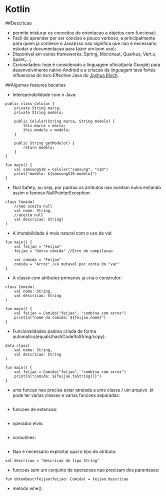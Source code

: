 # Kotlin

##Descricao
- permite misturar os conceitos de orientacao a objetos com funcional;
- Facil de aprender por ser conciso e pouco verboso, e principalmente para quem ja conhece o Java(isso nao significa que nao é necessario estudar a documentacao para fazer um bom uso);
- Disponivel em varios frameworks: Spring, Micronaut, Quarkus, Vert.x, Spark,...;
- Curiosidades: hoje é considerado a linguagem oficial(pela Google) para desenvolvimento nativo Android e a criacao da linguagem teve fortes influencias do livro Effective Java do <a href="https://pt.wikipedia.org/wiki/Joshua_Bloch">Joshua Bloch</a>.

##Algumas features bacanas

- Interoperabilidade com o Java:
```
public class Celular {
    private String marca;
    private String modelo;

    public Celular(String marca, String modelo) {
        this.marca = marca;
        this.modelo = modelo;
    }

    public String getModelo() {
        return modelo;
    }
}

fun main() {
    val samsungS10 = Celular("samsung", "s10")
    print("modelo: ${samsungS10.modelo}")
}
```

- Null Safety, ou seja, por padrao os atributos nao aceitam nulos evitando assim o famoso NullPointerException:
```
class Comida(
    //nao aceita null
    val nome: String,
    //aceita null
    val descricao: String?
)
```
- A imutabilidade é mais natural com o uso de val:
```
fun main() {
    val feijao = "Feijao"
    feijao = "Outra comida" //Erro de compilacao

    var comida = "Feijao"
    comida = "Arroz" //é mutavel por conta do "var"
}
```

- A classe com atributos primarios ja cria o construtor:
```
class Comida(
    val nome: String,
    val descricao: String
)

fun main() {
    val feijao = Comida("feijao", "combina com arroz")
    println("nome da comida: ${feijao.nome}")
}
```

- Funcionalidades padrao criada de forma automatica(equals/hashCode/toString/copy):
```
data class(
    val nome: String,
    val descricao: String
)

fun main() {
    val feijao = Comida("feijao", "combina com arroz")
    println("comida: ${feijao.toString()}")
}
```

- uma funcao nao precisa estar atrelada a uma classe / um arquivo .kt pode ter varias classes e varias funcoes separadas:
```

```

- funcoes de extencao:
```

```

- operador elvis:
```

```

- coroutines:
```

```

- Nao é necessario explicitar qual o tipo do atributo:
```
val descricao = "descricao do tipo String"
```

- funcoes sem um conjunto de operacoes nao precisam dos parenteses:
```
fun obtemDescrFeijao(feijao: Comida) = feijao.descricao
```

- metodo whe():
```

```